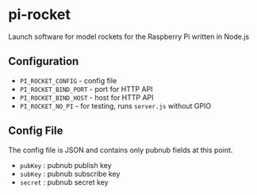 # pi-rocket

Launch software for model rockets for the Raspberry Pi written in Node.js

## Configuration

- `PI_ROCKET_CONFIG` - config file
- `PI_ROCKET_BIND_PORT` - port for HTTP API
- `PI_ROCKET_BIND_HOST` - host for HTTP API
- `PI_ROCKET_NO_PI` - for testing, runs `server.js` without GPIO

## Config File

The config file is JSON and contains only pubnub fields at this point.

- `pubKey` : pubnub publish key
- `subKey` : pubnub subscribe key
- `secret` : pubnub secret key

